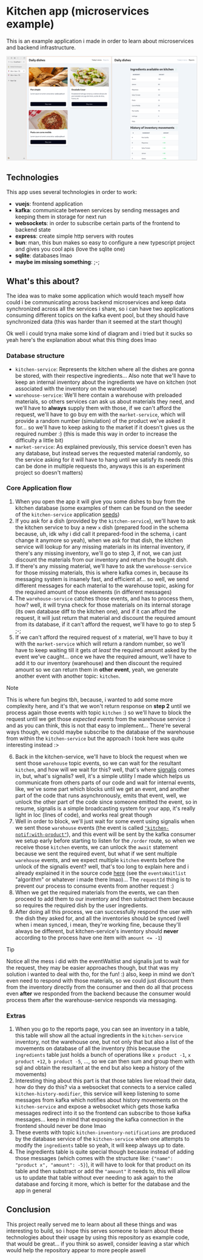 # Kitchen app (microservices example)

This is an example application i made in order to learn about microservices and backend infrastructure.

![demonstration.png](./assets/demonstration.png)

## Technologies

This app uses several technologies in order to work:

- **vuejs**: frontend application
- **kafka**: communicate between services by sending messages and keeping them in storage for next run
- **websockets**: in order to subscribe certain parts of the frontend to backend state
- **express**: create simple http servers with routes
- **bun**: man, this bun makes so easy to configure a new typescript project and gives you cool apis (love the sqlite one)
- **sqlite**: databases lmao
- **maybe im missing something**: ;-;

## What's this about?

The idea was to make some application which would teach myself how could i be communicating across backend
microservices and keep data synchronized across all the services i share, so i can have two applications consuming
different topics on the kafka event pool, but they should have synchronized data (this was harder than it seemed at the start though)

Ok well i could tryna make some kind of diagram and i tried but it sucks so yeah here's the explanation about what this thing does lmao

### Database structure

- `kitchen-service`: Represents the kitchen where all the dishes are gonna be stored, with their respective ingredients... Also note that we'll have to keep an internal inventory about the ingredients we have on kitchen (not associated with the inventory on the warehouse)
- `warehouse-service`: We'll here contain a warehouse with preloaded materials, so others services can ask us about materials they need, and we'll have to **always** supply them with those, if we can't afford the request, we'll have to go buy em with the `market-service`, which will provide a random number (simulation) of the product we've asked it for... so we'll have to keep asking to the market if it doesn't gives us the required number :) (this is made this way in order to increase the difficulty a little bit)
- `market-service`: As explained previously, this service doesn't even has any database, but instead serves the requested material randomly, so the service asking for it will have to hang until we satisfy its needs (this can be done in multiple requests tho, anyways this is an experiment project so doesn't matters)

### Core Application flow

1. When you open the app it will give you some dishes to buy from the kitchen database (some examples of them can be found
on the seeder of the `kitchen-service` application [seeds](../kitchen-service/database/seeds.sql))
2. If you ask for a dish (provided by the `kitchen-service`), we'll have to ask the kitchen service to buy a new `x` dish (prepared food in the schema because, uh, idk why i did call it prepared-food in the schema, i cant change it anymore so yeah), when we ask for that dish, the kitchen service will lookup for any missing materials in its internal inventory, if there's any missing inventory, we'll go to step 3, if not, we can just discount the materials from our inventory and return the bought dish.
3. If there's any missing material, we'll have to ask the `warehouse-service` for those missing materials, this is where kafka comes in, because its messaging system is insanely fast, and efficient af... so well, we send different messages for each material to the warehouse topic, asking for the required amount of those elements (in different messages)
4. The `warehouse-service` catches those events, and has to process them, how? well, it will tryna check for those materials on its internal storage (its own database diff to the kitchen one), and if it can afford the request, it will just return that material and discount the required amount from its database, if it can't afford the request, we'll have to go to step 5 ;-;
5. If we can't afford the required request of x material, we'll have to buy it with the `market-service` which will return a random number, so we'll have to keep waiting till it gets *at least* the required amount asked by the event we've caught... once we have the required amount, we'll have to add it to our inventory (warehouse) and then discount the required amount so we can return them in **other event**, yeah, we generate another event with another topic: `kitchen`.

> [!NOTE]
> This is where fun begins tbh, because, i wanted to add some more complexity here, and it's that we won't return response on **step 2** until we process again those events with topic `kitchen` :) so we'll have to block the request until we get those *expected events* from the warehouse service :) and as you can think, this is not that easy to implement... There're several ways though, we could maybe subscribe to the database of the warehouse from within the `kitchen-service` but the approach i took here was quite interesting instead :>

6. Back in the kitchen-service, we'll have to block the request when we sent those `warehouse` topic events, so we can wait for the resultant `kitchen`, and how will we wait for this? well, that's where [signalis](../kitchen-service/src/signalis.ts) comes in, but, what's signalis? well, it's a simple utility I made which helps us communicate from others parts of our code and wait for internal events, like, we've some part which blocks until we get an event, and another part of the code that runs asynchronously, emits that event, well, we unlock the other part of the code since someone emitted the event, so in resume, signalis is a simple broadcasting system for your app, it's really light in loc (lines of code), and works real great though
7. Well in order to block, we'll just wait for some event using signalis when we sent those `warehouse` events (the event is called [`"kitchen-notif:with-product"`](../kitchen-service/src/routes/prepared-food.ts#138)), and this event will be sent by the kafka consumer we setup early before starting to listen for the `/order` route, so when we receive those `kitchen` events, we can unlock the `await` statement because we sent the required event, but what if we sent multiple `warehouse` events, and we expect multiple `kitchen` events before the unlock of the signalis event? well, that's too long to explain here and i already explained it in the source code [here](../kitchen-service/src/routes/prepared-food.ts#38) (see the `eventsWaitlist` "algorithm" or whatever i made there lmao)... The `requestId` thing is to prevent our process to consume events from another request :)
8. When we get the required materials from the events, we can then proceed to add them to our inventory and then substract them because so requires the required dish by the user ingredients.
9. After doing all this process, we can successfully respond the user with the dish they asked for, and all the inventories should be synced (well when i mean synced, i mean, they're working fine, because they'll always be different, but kitchen-service's inventory should **never** according to the process have one item with `amount <= -1`)

> [!TIP]
> Notice all the mess i did with the eventWaitlist and signalis just to wait for the request, they may be easier approaches though, but that was my solution i wanted to deal with tho, for the fun! :) also, keep in mind we don't even need to respond with those materials, so we could just discount them from the inventory directly from the consumer and then do all that process even **after** we responded from the backend because the consumer would process them after the warehouse-service responds via messaging.

### Extras

1. When you go to the reports page, you can see an inventory in a table, this table will show all the actual ingredients in the `kitchen-service` inventory, not the warehouse one, but not only that but also a list of the movements on database of all the inventory (this because the `ingredients` table just holds a bunch of operations like `x product -1`, `x product +12`, `b product -5`, ..., so we can then sum and group them with sql and obtain the resultant at the end but also keep a history of the movements)
2. Interesting thing about this part is that those tables live reload their data, how do they do this? via a websocket that connects to a service called `kitchen-history-modifier`, this service will keep listening to some messages from kafka which notifies about history movements on the `kitchen-service` and expose a websocket which gets those kafka messages redirect into it so the frontend can subscribe to those kafka messages... keep in mind that exposing the kafka connection in the frontend should never be done lmao
3. These events with topic `kitchen-inventory-notifications` are produced by the database service of the `kitchen-service` when one attempts to modify the `ingredients` table so yeah, it will keep always up to date.
4. The ingredients table is quite special though because instead of adding those messages (which comes with the structure like: `{"name": "product x", "amount": -5}`), it will have to look for that product on its table and then substract or add the `"amount"` it needs to, this will allow us to update that table without ever needing to ask again to the database and forcing it more, which is better for the database and the app in general

## Conclusion

This project really served me to learn about all these things and was interesting to build, so i hope this serves someone to learn about these technologies about their usage by using this repository as example code, that would be great... if you think so aswell, consider leaving a star which would help the repository appear to more people aswell